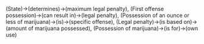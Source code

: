(State)->(determines)->(maximum legal penalty), (First offense possession)->(can result in)->(legal penalty), (Possession of an ounce or less of marijuana)->(is)->(specific offense), (Legal penalty)->(is based on)->(amount of marijuana possessed), (Possession of marijuana)->(is for)->(own use)